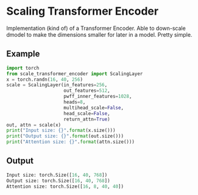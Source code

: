 # Scaling Transformer Encoder

Implementation (kind of) of a Transformer Encoder. Able to down-scale dmodel to make the dimensions smaller for later in a model. Pretty simple.

## Example
```python
import torch
from scale_transformer_encoder import ScalingLayer
x = torch.randn(16, 40, 256)
scale = ScalingLayer(in_features=256,
                     out_features=512,
                     pwff_inner_features=1028,
                     heads=8,
                     multihead_scale=False,
                     head_scale=False,
                     return_attn=True)
out, attn = scale(x)
print("Input size: {}".format(x.size()))
print("Output size: {}".format(out.size()))
print("Attention size: {}".format(attn.size()))
```

## Output
```python
Input size: torch.Size([16, 40, 768])
Output size: torch.Size([16, 40, 768])
Attention size: torch.Size([16, 8, 40, 40])
```